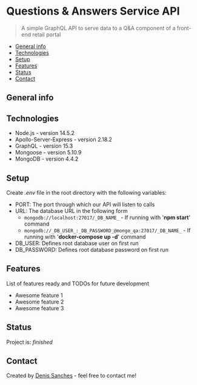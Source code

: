 # Questions & Answers Service API

> A simple GraphQL API to serve data to a Q&A component of a front-end retail portal

- [General info](#general-info)
- [Technologies](#technologies)
- [Setup](#setup)
- [Features](#features)
- [Status](#status)
- [Contact](#contact)

## General info

## Technologies

- Node.js - version 14.5.2
- Apollo-Server-Express - version 2.18.2
- GraphQL - version 15.3
- Mongoose - version 5.10.9
- MongoDB - version 4.4.2

## Setup

Create _.env_ file in the root directory with the following variables:

- PORT: The port through which our API will listen to calls
- URL: The database URL in the following form
  - `mongodb://localhost:27017/_DB_NAME_` - If running with '**npm start**' command
  - `mongodb://_DB_USER_:_DB_PASSWORD_@mongo_qa:27017/_DB_NAME_` - If running with '**docker-compose up -d**' command
- DB_USER: Defines root database user on first run
- DB_PASSWORD: Defines root database password on first run

## Features

List of features ready and TODOs for future development

- Awesome feature 1
- Awesome feature 2
- Awesome feature 3

## Status

Project is: _finished_

## Contact

Created by [Denis Sanches](https://github.com/efir-tractatus) - feel free to contact me!

